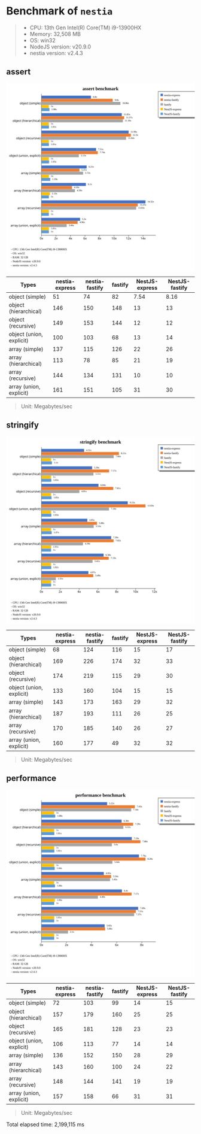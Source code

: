 # Benchmark of `nestia`
> - CPU: 13th Gen Intel(R) Core(TM) i9-13900HX
> - Memory: 32,508 MB
> - OS: win32
> - NodeJS version: v20.9.0
> - nestia version: v2.4.3


## assert
![assert benchmark](images/assert.svg)

 Types | nestia-express | nestia-fastify | fastify | NestJS-express | NestJS-fastify 
-------|------|------|------|------|------
 object (simple) | 51 | 74 | 82 | 7.54 | 8.16 
 object (hierarchical) | 146 | 150 | 148 | 13 | 13 
 object (recursive) | 149 | 153 | 144 | 12 | 12 
 object (union, explicit) | 100 | 103 | 68 | 13 | 14 
 array (simple) | 137 | 115 | 126 | 22 | 26 
 array (hierarchical) | 113 | 78 | 85 | 21 | 19 
 array (recursive) | 144 | 134 | 131 | 10 | 10 
 array (union, explicit) | 161 | 151 | 105 | 31 | 30 

> Unit: Megabytes/sec




## stringify
![stringify benchmark](images/stringify.svg)

 Types | nestia-express | nestia-fastify | fastify | NestJS-express | NestJS-fastify 
-------|------|------|------|------|------
 object (simple) | 68 | 124 | 116 | 15 | 17 
 object (hierarchical) | 169 | 226 | 174 | 32 | 33 
 object (recursive) | 174 | 219 | 115 | 29 | 30 
 object (union, explicit) | 133 | 160 | 104 | 15 | 15 
 array (simple) | 143 | 173 | 163 | 29 | 32 
 array (hierarchical) | 187 | 193 | 111 | 26 | 25 
 array (recursive) | 170 | 185 | 140 | 26 | 27 
 array (union, explicit) | 160 | 177 | 49 | 32 | 32 

> Unit: Megabytes/sec




## performance
![performance benchmark](images/performance.svg)

 Types | nestia-express | nestia-fastify | fastify | NestJS-express | NestJS-fastify 
-------|------|------|------|------|------
 object (simple) | 72 | 103 | 99 | 14 | 15 
 object (hierarchical) | 157 | 179 | 160 | 25 | 25 
 object (recursive) | 165 | 181 | 128 | 23 | 23 
 object (union, explicit) | 106 | 113 | 77 | 14 | 14 
 array (simple) | 136 | 152 | 150 | 28 | 29 
 array (hierarchical) | 143 | 160 | 100 | 24 | 22 
 array (recursive) | 148 | 144 | 141 | 19 | 19 
 array (union, explicit) | 157 | 158 | 66 | 31 | 31 

> Unit: Megabytes/sec







Total elapsed time: 2,199,115 ms
